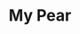 ---
title: My Pear
developer: e-Toiles éditions
image: MyPear.jpg
link: http://www.etoiles-editions.com/en/collection/my-pear
ios: https://itunes.apple.com/us/app/my-pear/id565940958
---